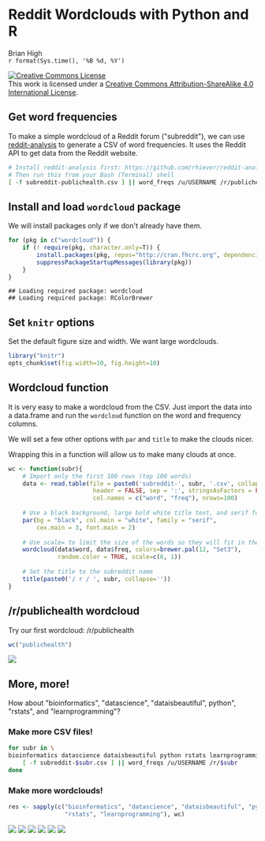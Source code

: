 # Reddit Wordclouds with Python and R
Brian High  
`r format(Sys.time(), '%B %d, %Y')`  

<a rel="license" href="http://creativecommons.org/licenses/by-sa/4.0/"><img alt="Creative Commons License" style="border-width:0" src="https://i.creativecommons.org/l/by-sa/4.0/88x31.png" /></a><br />This work is licensed under a <a rel="license" href="http://creativecommons.org/licenses/by-sa/4.0/">Creative Commons Attribution-ShareAlike 4.0 International License</a>.

## Get word frequencies

To make a simple wordcloud of a Reddit forum ("subreddit"), we can use 
[reddit-analysis](https://github.com/rhiever/reddit-analysis) to generate a CSV 
of word frequencies. It uses the Reddit API to get data from the Reddit website.


```bash
# Install reddit-analysis first: https://github.com/rhiever/reddit-analysis
# Then run this from your Bash (Terminal) shell
[ -f subreddit-publichealth.csv ] || word_freqs /u/USERNAME /r/publichealth
```

## Install and load `wordcloud` package

We will install packages only if we don't already have them.


```r
for (pkg in c("wordcloud")) {
    if (! require(pkg, character.only=T)) { 
        install.packages(pkg, repos="http://cran.fhcrc.org", dependencies=TRUE)
        suppressPackageStartupMessages(library(pkg))
    }
}
```

```
## Loading required package: wordcloud
## Loading required package: RColorBrewer
```

## Set `knitr` options

Set the default figure size and width. We want large wordclouds.


```r
library("knitr")
opts_chunk$set(fig.width=10, fig.height=10)
```

## Wordcloud function

It is very easy to make a wordcloud from the CSV. Just import the data into a 
data.frame and run the `wordcloud` function on the word and frequency columns.

We will set a few other options with `par` and `title` to make the clouds nicer.

Wrapping this in a function will allow us to make many clouds at once.


```r
wc <- function(subr){
    # Import only the first 100 rows (top 100 words)
    data <- read.table(file = paste0('subreddit-', subr, '.csv', collapse=''), 
                        header = FALSE, sep = ':', stringsAsFactors = FALSE, 
                        col.names = c("word", "freq"), nrows=100)
    
    # Use a black background, large bold white title text, and serif font
    par(bg = "black", col.main = "white", family = "serif", 
        cex.main = 3, font.main = 2)
    
    # Use scale= to limit the size of the words so they will fit in the cloud
    wordcloud(data$word, data$freq, colors=brewer.pal(12, "Set3"), 
              random.color = TRUE, scale=c(6, 1))
    
    # Set the title to the subreddit name
    title(paste0('/ r / ', subr, collapse=''))
}
```

## /r/publichealth wordcloud

Try our first wordcloud: /r/publichealth


```r
wc("publichealth")
```

![](reddit-wordcloud_files/figure-html/unnamed-chunk-5-1.png) 

## More, more!

How about "bioinformatics", "datascience", "dataisbeautiful", python", "rstats", 
and "learnprogramming"?

### Make more CSV files!


```bash
for subr in \
bioinformatics datascience dataisbeautiful python rstats learnprogramming; do \
    [ -f subreddit-$subr.csv ] || word_freqs /u/USERNAME /r/$subr
done
```

### Make more wordclouds!


```r
res <- sapply(c("bioinformatics", "datascience", "dataisbeautiful", "python", 
                "rstats", "learnprogramming"), wc)
```

![](reddit-wordcloud_files/figure-html/unnamed-chunk-7-1.png) ![](reddit-wordcloud_files/figure-html/unnamed-chunk-7-2.png) ![](reddit-wordcloud_files/figure-html/unnamed-chunk-7-3.png) ![](reddit-wordcloud_files/figure-html/unnamed-chunk-7-4.png) ![](reddit-wordcloud_files/figure-html/unnamed-chunk-7-5.png) ![](reddit-wordcloud_files/figure-html/unnamed-chunk-7-6.png) 
